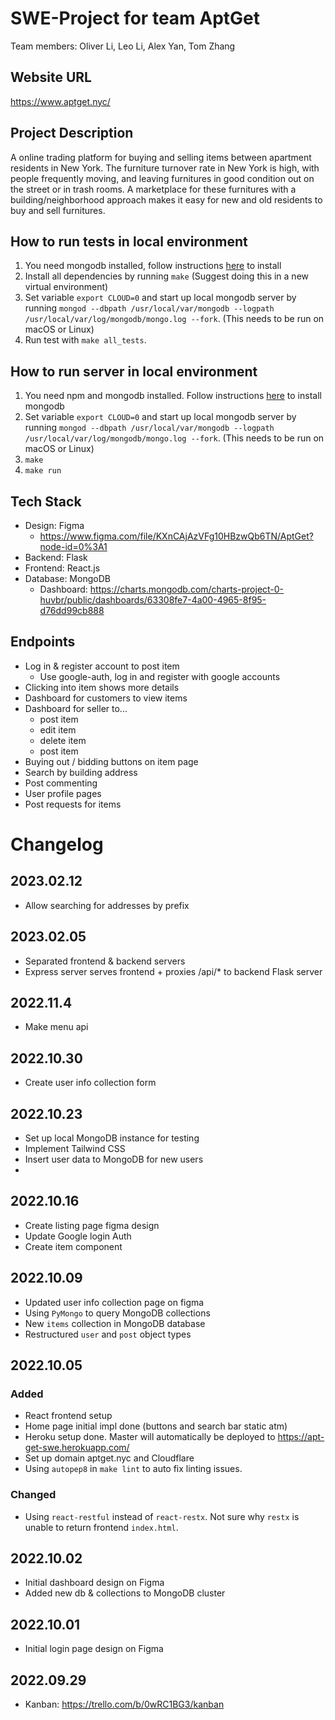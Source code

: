 # SWE-Project for team AptGet

Team members: Oliver Li, Leo Li, Alex Yan, Tom Zhang

## Website URL
<https://www.aptget.nyc/>

## Project Description

A online trading platform for buying and selling items between apartment residents in New York. The furniture turnover rate in New York is high, with people frequently moving, and leaving furnitures in good condition out on the street or in trash rooms. A marketplace for these furnitures with a building/neighborhood approach makes it easy for new and old residents to buy and sell furnitures.

## How to run tests in local environment

1. You need mongodb installed, follow instructions [here](db/SETUP.md) to install
2. Install all dependencies by running `make` (Suggest doing this in a new virtual environment)
3. Set variable `export CLOUD=0` and start up local mongodb server by running `mongod --dbpath /usr/local/var/mongodb --logpath /usr/local/var/log/mongodb/mongo.log --fork`. (This needs to be run on macOS or Linux)
4. Run test with `make all_tests`.

## How to run server in local environment

1. You need npm and mongodb installed. Follow instructions [here](db/SETUP.md) to install mongodb
2. Set variable `export CLOUD=0` and start up local mongodb server by running `mongod --dbpath /usr/local/var/mongodb --logpath /usr/local/var/log/mongodb/mongo.log --fork`. (This needs to be run on macOS or Linux)
3. `make`
4. `make run`

## Tech Stack

- Design: Figma
  - <https://www.figma.com/file/KXnCAjAzVFg10HBzwQb6TN/AptGet?node-id=0%3A1>
- Backend: Flask
- Frontend: React.js
- Database: MongoDB
  - Dashboard: <https://charts.mongodb.com/charts-project-0-huvbr/public/dashboards/63308fe7-4a00-4965-8f95-d76dd99cb888>

## Endpoints

- Log in & register account to post item
  - Use google-auth, log in and register with google accounts
- Clicking into item shows more details
- Dashboard for customers to view items
- Dashboard for seller to...
  - post item
  - edit item
  - delete item
  - post item
- Buying out / bidding buttons on item page
- Search by building address
- Post commenting
- User profile pages
- Post requests for items

# Changelog

## 2023.02.12

- Allow searching for addresses by prefix

## 2023.02.05

- Separated frontend & backend servers
- Express server serves frontend + proxies /api/* to backend Flask server

## 2022.11.4

- Make menu api

## 2022.10.30

- Create user info collection form

## 2022.10.23

- Set up local MongoDB instance for testing
- Implement Tailwind CSS
- Insert user data to MongoDB for new users
-

## 2022.10.16

- Create listing page figma design
- Update Google login Auth
- Create item component

## 2022.10.09

- Updated user info collection page on figma
- Using `PyMongo` to query MongoDB collections
- New `items` collection in MongoDB database
- Restructured `user` and `post` object types

## 2022.10.05

### Added

- React frontend setup
- Home page initial impl done (buttons and search bar static atm)
- Heroku setup done. Master will automatically be deployed to <https://apt-get-swe.herokuapp.com/>
- Set up domain aptget.nyc and Cloudflare
- Using `autopep8` in `make lint` to auto fix linting issues.
  
### Changed

- Using `react-restful` instead of `react-restx`. Not sure why `restx` is unable to return frontend `index.html`.

## 2022.10.02

- Initial dashboard design on Figma
- Added new db & collections to MongoDB cluster

## 2022.10.01

- Initial login page design on Figma

## 2022.09.29

- Kanban: <https://trello.com/b/0wRC1BG3/kanban>
